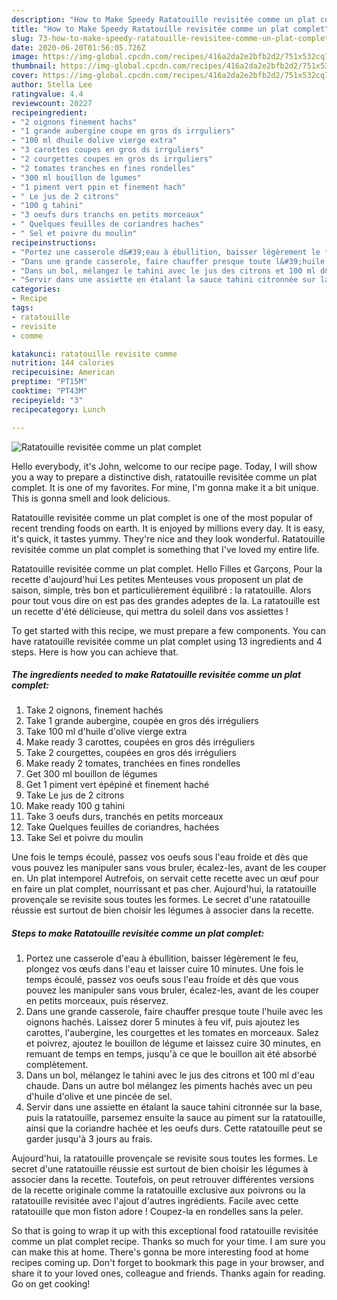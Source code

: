 ```yaml
---
description: "How to Make Speedy Ratatouille revisitée comme un plat complet"
title: "How to Make Speedy Ratatouille revisitée comme un plat complet"
slug: 73-how-to-make-speedy-ratatouille-revisitee-comme-un-plat-complet
date: 2020-06-20T01:56:05.726Z
image: https://img-global.cpcdn.com/recipes/416a2da2e2bfb2d2/751x532cq70/ratatouille-revisitee-comme-un-plat-complet-photo-principale-de-la-recette.jpg
thumbnail: https://img-global.cpcdn.com/recipes/416a2da2e2bfb2d2/751x532cq70/ratatouille-revisitee-comme-un-plat-complet-photo-principale-de-la-recette.jpg
cover: https://img-global.cpcdn.com/recipes/416a2da2e2bfb2d2/751x532cq70/ratatouille-revisitee-comme-un-plat-complet-photo-principale-de-la-recette.jpg
author: Stella Lee
ratingvalue: 4.4
reviewcount: 20227
recipeingredient:
- "2 oignons finement hachs"
- "1 grande aubergine coupe en gros ds irrguliers"
- "100 ml dhuile dolive vierge extra"
- "3 carottes coupes en gros ds irrguliers"
- "2 courgettes coupes en gros ds irrguliers"
- "2 tomates tranches en fines rondelles"
- "300 ml bouillon de lgumes"
- "1 piment vert ppin et finement hach"
- " Le jus de 2 citrons"
- "100 g tahini"
- "3 oeufs durs tranchs en petits morceaux"
- " Quelques feuilles de coriandres haches"
- " Sel et poivre du moulin"
recipeinstructions:
- "Portez une casserole d&#39;eau à ébullition, baisser légèrement le feu, plongez vos œufs dans l&#39;eau et laisser cuire 10 minutes. Une fois le temps écoulé, passez vos oeufs sous l&#39;eau froide et dès que vous pouvez les manipuler sans vous bruler, écalez-les, avant de les couper en petits morceaux, puis réservez."
- "Dans une grande casserole, faire chauffer presque toute l&#39;huile avec les oignons hachés. Laissez dorer 5 minutes à feu vif, puis ajoutez les carottes, l&#39;aubergine, les courgettes et les tomates en morceaux. Salez et poivrez, ajoutez le bouillon de légume et laissez cuire 30 minutes, en remuant de temps en temps, jusqu&#39;à ce que le bouillon ait été absorbé complètement."
- "Dans un bol, mélangez le tahini avec le jus des citrons et 100 ml d&#39;eau chaude. Dans un autre bol mélangez les piments hachés avec un peu d&#39;huile d&#39;olive et une pincée de sel."
- "Servir dans une assiette en étalant la sauce tahini citronnée sur la base, puis la ratatouille, parsemez ensuite la sauce au piment sur la ratatouille, ainsi que la coriandre hachée et les oeufs durs. Cette ratatouille peut se garder jusqu&#39;à 3 jours au frais."
categories:
- Recipe
tags:
- ratatouille
- revisite
- comme

katakunci: ratatouille revisite comme 
nutrition: 144 calories
recipecuisine: American
preptime: "PT15M"
cooktime: "PT43M"
recipeyield: "3"
recipecategory: Lunch

---
```



![Ratatouille revisitée comme un plat complet](https://img-global.cpcdn.com/recipes/416a2da2e2bfb2d2/751x532cq70/ratatouille-revisitee-comme-un-plat-complet-photo-principale-de-la-recette.jpg)

Hello everybody, it's John, welcome to our recipe page. Today, I will show you a way to prepare a distinctive dish, ratatouille revisitée comme un plat complet. It is one of my favorites. For mine, I'm gonna make it a bit unique. This is gonna smell and look delicious.

Ratatouille revisitée comme un plat complet is one of the most popular of recent trending foods on earth. It is enjoyed by millions every day. It is easy, it's quick, it tastes yummy. They're nice and they look wonderful. Ratatouille revisitée comme un plat complet is something that I've loved my entire life.

Ratatouille revisitée comme un plat complet. Hello Filles et Garçons, Pour la recette d&#39;aujourd&#39;hui Les petites Menteuses vous proposent un plat de saison, simple, très bon et particulièrement équilibré : la ratatouille. Alors pour tout vous dire on est pas des grandes adeptes de la. La ratatouille est un recette d&#39;été délicieuse, qui mettra du soleil dans vos assiettes !


To get started with this recipe, we must prepare a few components. You can have ratatouille revisitée comme un plat complet using 13 ingredients and 4 steps. Here is how you can achieve that.

<!--inarticleads1-->

##### The ingredients needed to make Ratatouille revisitée comme un plat complet:

1. Take 2 oignons, finement hachés
1. Take 1 grande aubergine, coupée en gros dés irréguliers
1. Take 100 ml d&#39;huile d&#39;olive vierge extra
1. Make ready 3 carottes, coupées en gros dés irréguliers
1. Take 2 courgettes, coupées en gros dés irréguliers
1. Make ready 2 tomates, tranchées en fines rondelles
1. Get 300 ml bouillon de légumes
1. Get 1 piment vert épépiné et finement haché
1. Take  Le jus de 2 citrons
1. Make ready 100 g tahini
1. Take 3 oeufs durs, tranchés en petits morceaux
1. Take  Quelques feuilles de coriandres, hachées
1. Take  Sel et poivre du moulin


Une fois le temps écoulé, passez vos oeufs sous l&#39;eau froide et dès que vous pouvez les manipuler sans vous bruler, écalez-les, avant de les couper en. Un plat intemporel Autrefois, on servait cette recette avec un œuf pour en faire un plat complet, nourrissant et pas cher. Aujourd&#39;hui, la ratatouille provençale se revisite sous toutes les formes. Le secret d&#39;une ratatouille réussie est surtout de bien choisir les légumes à associer dans la recette. 

<!--inarticleads2-->

##### Steps to make Ratatouille revisitée comme un plat complet:

1. Portez une casserole d&#39;eau à ébullition, baisser légèrement le feu, plongez vos œufs dans l&#39;eau et laisser cuire 10 minutes. Une fois le temps écoulé, passez vos oeufs sous l&#39;eau froide et dès que vous pouvez les manipuler sans vous bruler, écalez-les, avant de les couper en petits morceaux, puis réservez.
1. Dans une grande casserole, faire chauffer presque toute l&#39;huile avec les oignons hachés. Laissez dorer 5 minutes à feu vif, puis ajoutez les carottes, l&#39;aubergine, les courgettes et les tomates en morceaux. Salez et poivrez, ajoutez le bouillon de légume et laissez cuire 30 minutes, en remuant de temps en temps, jusqu&#39;à ce que le bouillon ait été absorbé complètement.
1. Dans un bol, mélangez le tahini avec le jus des citrons et 100 ml d&#39;eau chaude. Dans un autre bol mélangez les piments hachés avec un peu d&#39;huile d&#39;olive et une pincée de sel.
1. Servir dans une assiette en étalant la sauce tahini citronnée sur la base, puis la ratatouille, parsemez ensuite la sauce au piment sur la ratatouille, ainsi que la coriandre hachée et les oeufs durs. Cette ratatouille peut se garder jusqu&#39;à 3 jours au frais.


Aujourd&#39;hui, la ratatouille provençale se revisite sous toutes les formes. Le secret d&#39;une ratatouille réussie est surtout de bien choisir les légumes à associer dans la recette. Toutefois, on peut retrouver différentes versions de la recette originale comme la ratatouille exclusive aux poivrons ou la ratatouille revisitée avec l&#39;ajout d&#39;autres ingrédients. Facile avec cette ratatouille que mon fiston adore ! Coupez-la en rondelles sans la peler. 

So that is going to wrap it up with this exceptional food ratatouille revisitée comme un plat complet recipe. Thanks so much for your time. I am sure you can make this at home. There's gonna be more interesting food at home recipes coming up. Don't forget to bookmark this page in your browser, and share it to your loved ones, colleague and friends. Thanks again for reading. Go on get cooking!
